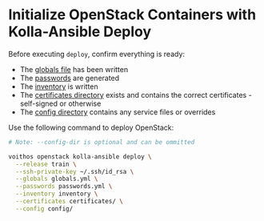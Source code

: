 # Initialize OpenStack Containers with Kolla-Ansible Deploy

Before executing `deploy`, confirm everything is ready:

- The [globals file](/openstack-kolla-globals.html) has been written
- The [passwords](/openstack-kolla-passwords.html) are generated
- The [inventory](/openstack-kolla-inventory.html) is written
- The [certificates directory](/openstack-kolla-certificates.html) exists and contains the correct
  certificates - self-signed or otherwise
- The [config directory](/openstack-kolla-config.html) contains any service files or overrides

Use the following command to deploy OpenStack:

```bash
# Note: --config-dir is optional and can be ommitted

voithos openstack kolla-ansible deploy \
  --release train \
  --ssh-private-key ~/.ssh/id_rsa \
  --globals globals.yml \
  --passwords passwords.yml \
  --inventory inventory \
  --certificates certificates/ \
  --config config/
```
